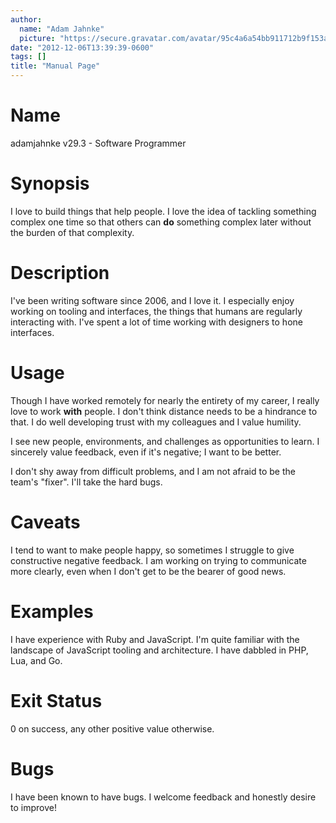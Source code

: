 ```yaml
---
author:
  name: "Adam Jahnke"
  picture: "https://secure.gravatar.com/avatar/95c4a6a54bb911712b9f153afff92f69?size=200"
date: "2012-12-06T13:39:39-0600"
tags: []
title: "Manual Page"
---
```


# Name
adamjahnke v29.3 - Software Programmer

# Synopsis
I love to build things that help people. I love the idea of tackling something
complex one time so that others can **do** something complex later without the
burden of that complexity.

# Description
I've been writing software since 2006, and I love it. I especially enjoy
working on tooling and interfaces, the things that humans are regularly
interacting with. I've spent a lot of time working with designers to hone
interfaces.

# Usage
Though I have worked remotely for nearly the entirety of my career, I really
love to work **with** people. I don't think distance needs to be a hindrance to
that. I do well developing trust with my colleagues and I value humility.

I see new people, environments, and challenges as opportunities to learn. I
sincerely value feedback, even if it's negative; I want to be better.

I don't shy away from difficult problems, and I am not afraid to be the team's
"fixer". I'll take the hard bugs.

# Caveats
I tend to want to make people happy, so sometimes I struggle to give
constructive negative feedback. I am working on trying to communicate more
clearly, even when I don't get to be the bearer of good news.

# Examples
I have experience with Ruby and JavaScript. I'm quite familiar with the
landscape of JavaScript tooling and architecture. I have dabbled in PHP, Lua,
and Go.

# Exit Status
0 on success, any other positive value otherwise.

# Bugs
I have been known to have bugs. I welcome feedback and honestly desire to improve!

